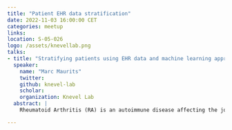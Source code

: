 ```yaml
---
title: "Patient EHR data stratification"
date: 2022-11-03 16:00:00 CET
categories: meetup 
links:
location: S-05-026
logo: /assets/knevellab.png
talks:
- title: "Stratifying patients using EHR data and machine learning approaches"
  speaker:
    name: "Marc Maurits"
    twitter: 
    github: knevel-lab
    scholar: 
    organization: Knevel Lab
  abstract: |
    Rheumatoid Arthritis (RA) is an autoimmune disease affecting the joints. Beyond that, however, it's a very heterogeneous disease; patients vary in their comorbidities, treatment response, prognosis and aetiology. Our research group focusses on the resolution of this heterogeneity in order to facilitate more targeted research. Through the application of techniques from the "-omics" field and broader bioinformatics community (such as clustering, dimensionality reduction, NLP) to vast observational patient datasets we aim to answer questions such as; what phenotypes precede RA and does this convey any information regarding the subsequent disease? What does a typical trajectory towards the RA diagnosis look like and could we speed up those converging paths in a beneficial way? I will give an overview of the various project lines we have going on and the use of electronic health records (EHR's) therein

---
```

